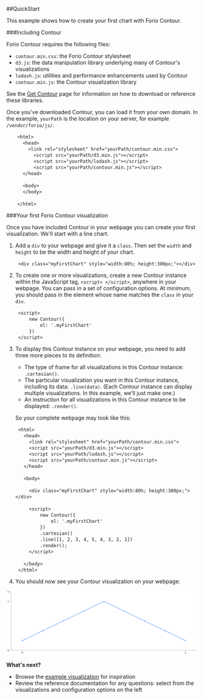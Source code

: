 ##QuickStart

This example shows how to create your first chart with Forio Contour.

###Including Contour

Forio Contour requires the following files:

* `contour.min.css`: the Forio Contour stylesheet
* `d3.js`: the data manipulation library underlying many of Contour's visualizations
* `lodash.js`: utilities and performance enhancements used by Contour
* `contour.min.js`: the Contour visualization library

See the [Get Contour](get_narwhal.html) page for information on how to download or reference these libraries.

Once you've downloaded Contour, you can load it from your own domain. In the example, `yourPath` is the location on your server, for example `/vendor/forio/js/`.

		<html>
		  <head>
		    <link rel="stylesheet" href="yourPath/contour.min.css">
		      <script src="yourPath/d3.min.js"></script>
		      <script src="yourPath/lodash.js"></script>
		      <script src="yourPath/contour.min.js"></script>
		  </head>

		  <body>
		  </body>

		</html>

###Your first Forio Contour visualization

Once you have included Contour in your webpage you can create your first visualization. We'll start with a line chart.

1. Add a `div` to your webpage and give it a `class`. Then set the `width` and `height` to be the width and height of your chart.

		<div class="myFirstChart" style="width:80%; height:300px;"></div>

2. To create one or more visualizations, create a new Contour instance within the JavaScript tag, `<script> </script>`, anywhere in your webpage. You can pass in a set of configuration options. At minimum, you should pass in the element whose name matches the `class` in your `div`.

		<script>
			new Contour({
				el: '.myFirstChart'
			})
		</script>

3. To display this Contour instance on your webpage, you need to add three more pieces to its definition:

	* The type of frame for all visualizations in this Contour instance: `.cartesian()`.
	* The particular visualization you want in this Contour instance, including its data: `.line(data)`. (Each Contour instance can display multiple visualizations. In this example, we'll just make one.)
	* An instruction for all visualizations in this Contour instance to be displayed: `.render()`.

	So your complete webpage may look like this:

		<html>
		  <head>
			<link rel="stylesheet" href="yourPath/contour.min.css">
			<script src="yourPath/d3.min.js"></script>
			<script src="yourPath/lodash.js"></script>
			<script src="yourPath/contour.min.js"></script>
		  </head>

		  <body>

			<div class="myFirstChart" style="width:80%; height:300px;"></div>

			<script>
				new Contour({
					el: '.myFirstChart'
				})
				.cartesian()
				.line([1, 2, 3, 4, 5, 4, 3, 2, 1])
				.render();
			</script>

		  </body>
		</html>

4. You should now see your Contour visualization on your webpage:

![QuickStart](quickstart.png)

**What's next?**

* Browse the [example visualization](showcase.html) for inspiration
* Review the reference documentation for any questions: select from the visualizations and configuration options on the left

